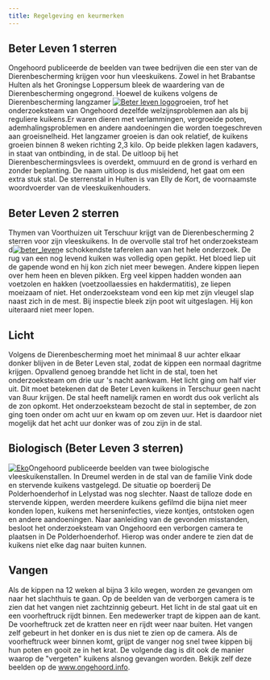 ```yaml
---
title: Regelgeving en keurmerken
---
```

## Beter Leven 1 sterren

Ongehoord publiceerde de beelden van twee bedrijven die een ster van de Dierenbescherming krijgen voor hun vleeskuikens. Zowel in het Brabantse Hulten als het Groningse Loppersum bleek de waardering van de Dierenbescherming ongegrond. Hoewel de kuikens volgens de Dierenbescherming langzamer [![Beter leven logo](http://www.ongehoord.info/wp-content/uploads/2013/09/Beter-leven-logo-300x153.png)](http://www.ongehoord.info/wp-content/uploads/2013/09/Beter-leven-logo.png)groeien, trof het onderzoeksteam van Ongehoord dezelfde welzijnsproblemen aan als bij reguliere kuikens.Er waren dieren met verlammingen, vergroeide poten, ademhalingsproblemen en andere aandoeningen die worden toegeschreven aan groeisnelheid. Het langzamer groeien is dan ook relatief, de kuikens groeien binnen 8 weken richting 2,3 kilo. Op beide plekken lagen kadavers, in staat van ontbinding, in de stal. De uitloop bij het Dierenbeschermingsvlees is overdekt, ommuurd en de grond is verhard en zonder beplanting. De naam uitloop is dus misleidend, het gaat om een extra stuk stal. De sterrenstal in Hulten is van Elly de Kort, de voornaamste woordvoerder van de vleeskuikenhouders.

## Beter Leven 2 sterren

Thymen van Voorthuizen uit Terschuur krijgt van de Dierenbescherming 2 sterren voor zijn vleeskuikens. In de overvolle stal trof het onderzoeksteam d[![beter_leven](http://www.ongehoord.info/wp-content/uploads/2013/09/beter_leven1.jpg)](http://www.ongehoord.info/wp-content/uploads/2013/09/beter_leven1.jpg)e schokkendste taferelen aan van het hele onderzoek. De rug van een nog levend kuiken was volledig open gepikt. Het bloed liep uit de gapende wond en hij kon zich niet meer bewegen. Andere kippen liepen over hem heen en bleven pikken. Erg veel kippen hadden wonden aan voetzolen en hakken (voetzoollaessies en hakdermatitis), ze liepen moeizaam of niet. Het onderzoeksteam vond een kip met zijn vleugel slap naast zich in de mest. Bij inspectie bleek zijn poot wit uitgeslagen. Hij kon uiteraard niet meer lopen.

## Licht

Volgens de Dierenbescherming moet het minimaal 8 uur achter elkaar donker blijven in de Beter Leven stal, zodat de kippen een normaal dagritme krijgen. Opvallend genoeg brandde het licht in de stal, toen het onderzoeksteam om drie uur 's nacht aankwam. Het licht ging om half vier uit. Dit moet betekenen dat de Beter Leven kuikens in Terschuur geen nacht van 8uur krijgen. De stal heeft namelijk ramen en wordt dus ook verlicht als de zon opkomt. Het onderzoeksteam bezocht de stal in september, de zon ging toen onder om acht uur en kwam op om zeven uur. Het is daardoor niet mogelijk dat het acht uur donker was of zou zijn in de stal.

## Biologisch (Beter Leven 3 sterren)

[![Eko](http://www.ongehoord.info/wp-content/uploads/2013/09/Eko.jpg)](http://www.ongehoord.info/wp-content/uploads/2013/09/Eko.jpg)Ongehoord publiceerde beelden van twee biologische vleeskuikenstallen. In Dreumel werden in de stal van de familie Vink dode en stervende kuikens vastgelegd. De situatie op boerderij De Polderhoenderhof in Lelystad was nog slechter. Naast de talloze dode en stervende kippen, werden meerdere kuikens gefilmd die bijna niet meer konden lopen, kuikens met herseninfecties, vieze kontjes, ontstoken ogen en andere aandoeningen. Naar aanleiding van de gevonden misstanden, besloot het onderzoeksteam van Ongehoord een verborgen camera te plaatsen in De Polderhoenderhof. Hierop was onder andere te zien dat de kuikens niet elke dag naar buiten kunnen.

## Vangen

Als de kippen na 12 weken al bijna 3 kilo wegen, worden ze gevangen om naar het slachthuis te gaan. Op de beelden van de verborgen camera is te zien dat het vangen niet zachtzinnig gebeurt. Het licht in de stal gaat uit en een voorheftruck rijdt binnen. Een medewerker trapt de kippen aan de kant. De voorheftruck zet de kratten neer en rijdt weer naar buiten. Het vangen zelf gebeurt in het donker en is dus niet te zien op de camera. Als de voorheftruck weer binnen komt, grijpt de vanger nog snel twee kippen bij hun poten en gooit ze in het krat. De volgende dag is dit ook de manier waarop de "vergeten" kuikens alsnog gevangen worden. Bekijk zelf deze beelden op de www.ongehoord.info.
